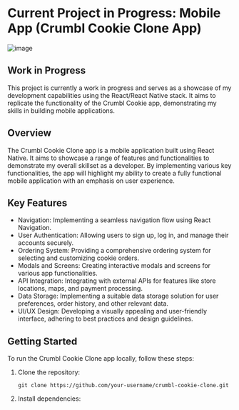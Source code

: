 # Current Project in Progress: Mobile App (Crumbl Cookie Clone App)
![image](https://github.com/wsup-mike/crumbl-cookie-clone/assets/40747156/d8bf4d55-512e-4e74-b297-709b27c2dbfc)

## Work in Progress
This project is currently a work in progress and serves as a showcase of my development capabilities using the React/React Native stack. It aims to replicate the functionality of the Crumbl Cookie app, demonstrating my skills in building mobile applications.

## Overview
The Crumbl Cookie Clone app is a mobile application built using React Native. It aims to showcase a range of features and functionalities to demonstrate my overall skillset as a developer. By implementing various key functionalities, the app will highlight my ability to create a fully functional mobile application with an emphasis on user experience.

## Key Features
- Navigation: Implementing a seamless navigation flow using React Navigation.
- User Authentication: Allowing users to sign up, log in, and manage their accounts securely.
- Ordering System: Providing a comprehensive ordering system for selecting and customizing cookie orders.
- Modals and Screens: Creating interactive modals and screens for various app functionalities.
- API Integration: Integrating with external APIs for features like store locations, maps, and payment processing.
- Data Storage: Implementing a suitable data storage solution for user preferences, order history, and other relevant data.
- UI/UX Design: Developing a visually appealing and user-friendly interface, adhering to best practices and design guidelines.

## Getting Started
To run the Crumbl Cookie Clone app locally, follow these steps:

1. Clone the repository:
   ```
   git clone https://github.com/your-username/crumbl-cookie-clone.git
   ```

2. Install dependencies:
